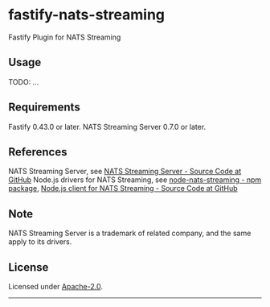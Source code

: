 # fastify-nats-streaming
Fastify Plugin for NATS Streaming


## Usage

TODO: ...


## Requirements

Fastify 0.43.0 or later.
NATS Streaming Server 0.7.0 or later.


## References

NATS Streaming Server, see [NATS Streaming Server - Source Code at GitHub](https://github.com/nats-io/nats-streaming-server)
Node.js drivers for NATS Streaming, see [node-nats-streaming - npm package](https://www.npmjs.com/package/node-nats-streaming), [Node.js client for NATS Streaming - Source Code at GitHub](https://github.com/nats-io/node-nats-streaming)


## Note

NATS Streaming Server is a trademark of related company, and the same apply to its drivers.


## License

Licensed under [Apache-2.0](./LICENSE).

----
